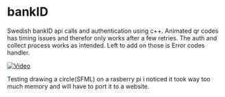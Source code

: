 # bankID
Swedish bankID api calls and authentication using c++.
Animated qr codes has timing issues and therefor only works after a few retries. 
The auth and collect process works as intended. Left to add on those is Error codes handler.

[![Video](https://i9.ytimg.com/vi/Rt16rqxRbyA/mq1.jpg?sqp=CPyZ0ZIG&rs=AOn4CLDIvbQPU-D4CaaKv5IcHTjriHVhBg)](https://www.youtube.com/shorts/Rt16rqxRbyA "hmm")

Testing drawing a circle(SFML) on a rasberry pi i noticed it took way too much memory and will have to port it to a website.
